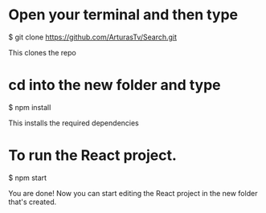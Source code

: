 # Open your terminal and then type

$ git clone https://github.com/ArturasTv/Search.git

This clones the repo

# cd into the new folder and type

$ npm install

This installs the required dependencies

# To run the React project.
$ npm start

You are done! Now you can start editing the React project in the new folder that's created.
